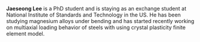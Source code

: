 **Jaeseong Lee** is a PhD student and is staying as an exchange student at National Institute of Standards and Technology in the US.
He has been studying magnesium alloys under bending and has started recently working on multiaxial loading behavior of steels with using crystal plasticity finite element model.
